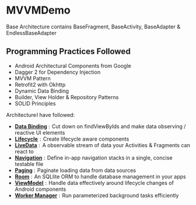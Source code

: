 # MVVMDemo

Base Architecture contains BaseFragment, BaseActivity, BaseAdapter & EndlessBaseAdapter


## Programming Practices Followed
* Android Architectural Components from Google
* Dagger 2 for Dependency Injection 
* MVVM Pattern
* Retrofit2 with Okhttp
* Dynamic Data Binding
* Builder, View Holder & Repository Patterns
* SOLID Principles

Architecture I have followed:
* **[Data Binding](https://developer.android.com/topic/libraries/data-binding/)** :  Cut down on findViewByIds and make data observing / reactive UI elements
* **[Lifecycle ](https://developer.android.com/topic/libraries/architecture/lifecycle)** :  Create lifecycle aware components
* **[LiveData](https://developer.android.com/topic/libraries/architecture/livedata)** :   A observable stream of data your Activities & Fragments can react to
* **[Navigation](https://developer.android.com/topic/libraries/architecture/navigation/)** :  Define in-app navigation stacks in a single, concise testable file
* **[Paging](https://developer.android.com/topic/libraries/architecture/paging/)** :  Paginate loading data from data sources
* **[Room](https://developer.android.com/topic/libraries/architecture/room)** :  An SQLlite ORM to handle database management in your apps
* **[ViewModel ](https://developer.android.com/topic/libraries/architecture/viewmodel)** :  Handle data effectively around lifecycle changes of Android components
* **[Worker Manager](https://developer.android.com/topic/libraries/architecture/paging/)** :  Run parameterized background tasks efficiently
